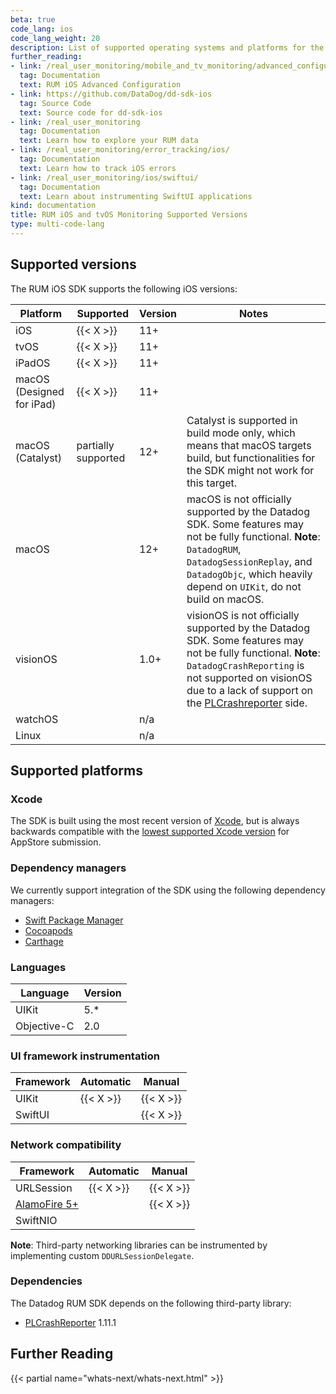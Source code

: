```yaml
---
beta: true
code_lang: ios
code_lang_weight: 20
description: List of supported operating systems and platforms for the RUM iOS SDK.
further_reading:
- link: /real_user_monitoring/mobile_and_tv_monitoring/advanced_configuration/ios
  tag: Documentation
  text: RUM iOS Advanced Configuration
- link: https://github.com/DataDog/dd-sdk-ios
  tag: Source Code
  text: Source code for dd-sdk-ios
- link: /real_user_monitoring
  tag: Documentation
  text: Learn how to explore your RUM data
- link: /real_user_monitoring/error_tracking/ios/
  tag: Documentation
  text: Learn how to track iOS errors
- link: /real_user_monitoring/ios/swiftui/
  tag: Documentation
  text: Learn about instrumenting SwiftUI applications
kind: documentation
title: RUM iOS and tvOS Monitoring Supported Versions
type: multi-code-lang
---
```



## Supported versions

The RUM iOS SDK supports the following iOS versions:

| Platform | Supported | Version | Notes |
|--------|-------------|---------|-------|
| iOS | {{< X >}} | 11+ | |
| tvOS | {{< X >}} | 11+ | |
| iPadOS | {{< X >}} | 11+ | |
| macOS (Designed for iPad) | {{< X >}} | 11+ | |
| macOS (Catalyst) | partially supported | 12+ | Catalyst is supported in build mode only, which means that macOS targets build, but functionalities for the SDK might not work for this target. |
| macOS | | 12+ | macOS is not officially supported by the Datadog SDK. Some features may not be fully functional. **Note**:  `DatadogRUM`, `DatadogSessionReplay`, and `DatadogObjc`, which heavily depend on `UIKit`, do not build on macOS. |
| visionOS | | 1.0+ | visionOS is not officially supported by the Datadog SDK. Some features may not be fully functional. **Note**: `DatadogCrashReporting` is not supported on visionOS due to a lack of support on the [PLCrashreporter][1] side. |
| watchOS | | n/a | |
| Linux | | n/a | |

## Supported platforms

### Xcode
The SDK is built using the most recent version of [Xcode][2], but is always backwards compatible with the [lowest supported Xcode version][3] for AppStore submission.

### Dependency managers
We currently support integration of the SDK using the following dependency managers:

- [Swift Package Manager][4]
- [Cocoapods][5]
- [Carthage][6]

### Languages

| Language | Version |
|----------|---------|
| UIKit | 5.* |
| Objective-C | 2.0 |

### UI framework instrumentation

| Framework | Automatic | Manual |
|--------|-------|-------|
| UIKit | {{< X >}} | {{< X >}} |
| SwiftUI | | {{< X >}} |

### Network compatibility

| Framework | Automatic | Manual |
|--------|-------|-------|
| URLSession | {{< X >}} | {{< X >}} |
| [AlamoFire 5+][7] | | {{< X >}} |
| SwiftNIO | | | 

**Note**: Third-party networking libraries can be instrumented by implementing custom `DDURLSessionDelegate`.

### Dependencies

The Datadog RUM SDK depends on the following third-party library:

- [PLCrashReporter][8] 1.11.1

## Further Reading

{{< partial name="whats-next/whats-next.html" >}}

[1]: https://github.com/microsoft/plcrashreporter/issues/288
[2]: https://developer.apple.com/xcode/
[3]: https://developer.apple.com/news/?id=jd9wcyov
[4]: /ja/real_user_monitoring/mobile_and_tv_monitoring/setup/ios/?tab=swiftpackagemanagerspm#declare-the-sdk-as-a-dependency
[5]: /ja/real_user_monitoring/mobile_and_tv_monitoring/setup/ios/?tab=cocoapods#declare-the-sdk-as-a-dependency
[6]: /ja/real_user_monitoring/mobile_and_tv_monitoring/setup/ios/?tab=carthage#declare-the-sdk-as-a-dependency
[7]: https://github.com/DataDog/dd-sdk-ios/tree/develop/DatadogExtensions/Alamofire
[8]: https://github.com/microsoft/plcrashreporter